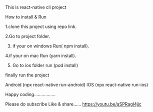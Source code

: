This is react-native cli project

How to install & Run

1.clone this project using repo link.

2.Go to project folder.

3. if your on windows Run( npm install).

4.if your on mac Run (yarn install).

5. Go to ios folder run (pod install)

finally run the project

Android (npx react-native run-android)
IOS (npx react-native run-ios)

Happy coding.................

Please do subscribe Like & share......
https://youtu.be/aSPRagI4jjc
